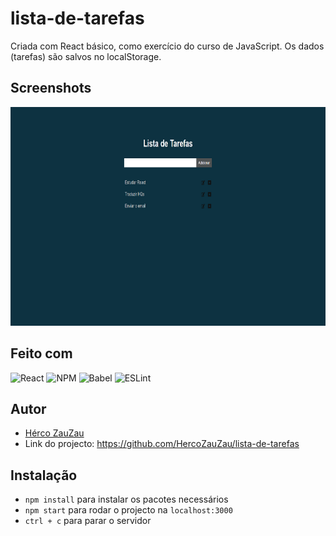 # lista-de-tarefas
Criada com React básico, como exercício do curso de JavaScript.
Os dados (tarefas) são salvos no localStorage.

## Screenshots
<div>
 <img alt="img" height="350" width="750" src="https://github.com/HercoZauZau/lista-de-tarefas/blob/main/images/img.png?raw=true"> 
</div>

## Feito com
![React](https://img.shields.io/badge/react-%2320232a.svg?style=for-the-badge&logo=react&logoColor=%2361DAFB) 
![NPM](https://img.shields.io/badge/NPM-%23000000.svg?style=for-the-badge&logo=npm&logoColor=white)
![Babel](https://img.shields.io/badge/Babel-F9DC3e?style=for-the-badge&logo=babel&logoColor=black)
![ESLint](https://img.shields.io/badge/ESLint-4B3263?style=for-the-badge&logo=eslint&logoColor=white)

## Autor
- [Hérco ZauZau](https://github.com/HercoZauZau)
- Link do projecto: https://github.com/HercoZauZau/lista-de-tarefas

## Instalação

 - `npm install` para instalar os pacotes necessários
 - `npm start` para rodar o projecto na `localhost:3000`
 - `ctrl + c` para parar o servidor
